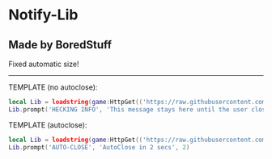 # Notify-Lib
## Made by BoredStuff

Fixed automatic size!

---
TEMPLATE (no autoclose):
```lua
local Lib = loadstring(game:HttpGet(('https://raw.githubusercontent.com/BoredStuff2/notify-lib/main/lib'),true))()
Lib.prompt('HECKING INFO', 'This message stays here until the user closes it.')
```
TEMPLATE (autoclose):
```lua
local Lib = loadstring(game:HttpGet(('https://raw.githubusercontent.com/BoredStuff2/notify-lib/main/lib'),true))()
Lib.prompt('AUTO-CLOSE', 'AutoClose in 2 secs', 2)
```
